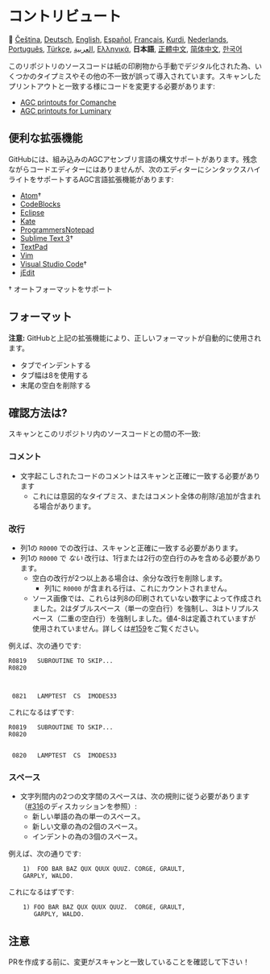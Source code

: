 # コントリビュート

🎌
[Čeština][CZ],
[Deutsch][DE],
[English][EN],
[Español][ES],
[Français][FR],
[Kurdi][KU],
[Nederlands][NL],
[Português][PT_BR],
[Türkçe][TR],
[العربية][AR],
[Ελληνικά][GR],
**日本語**,
[正體中文][ZH_TW],
[简体中文][ZH_CN],
[한국어][KO_KR]

[AR]:CONTRIBUTING.ar.md
[CZ]:CONTRIBUTING.cz.md
[DE]:CONTRIBUTING.de.md
[EN]:CONTRIBUTING.md
[ES]:CONTRIBUTING.es.md
[FR]:CONTRIBUTING.fr.md
[GR]:CONTRIBUTING.gr.md
[JA]:CONTRIBUTING.ja.md
[KO_KR]:CONTRIBUTING.ko_kr.md
[KU]:CONTRIBUTING.ku.md
[NL]:CONTRIBUTING.nl.md
[PT_BR]:CONTRIBUTING.pt_br.md
[TR]:CONTRIBUTING.tr.md
[ZH_CN]:CONTRIBUTING.zh_cn.md
[ZH_TW]:CONTRIBUTING.zh_tw.md

このリポジトリのソースコードは紙の印刷物から手動でデジタル化された為、いくつかのタイプミスやその他の不一致が誤って導入されています。スキャンしたプリントアウトと一致する様にコードを変更する必要があります:

- [AGC printouts for Comanche][8]
- [AGC printouts for Luminary][9]

## 便利な拡張機能

GitHubには、組み込みのAGCアセンブリ言語の構文サポートがあります。残念ながらコードエディターにはありませんが、次のエディターにシンタックスハイライトをサポートするAGC言語拡張機能があります:

- [Atom][Atom]†
- [CodeBlocks][CodeBlocks]
- [Eclipse][Eclipse]
- [Kate][Kate]
- [ProgrammersNotepad][ProgrammersNotepad]
- [Sublime Text 3][Sublime Text]†
- [TextPad][TextPad]
- [Vim][Vim]
- [Visual Studio Code][VisualStudioCode]†
- [jEdit][jEdit]

† オートフォーマットをサポート

[Atom]:https://github.com/Alhadis/language-agc
[CodeBlocks]:https://github.com/virtualagc/virtualagc/tree/master/Contributed/SyntaxHighlight/CodeBlocks
[Eclipse]:https://github.com/virtualagc/virtualagc/tree/master/Contributed/SyntaxHighlight/Eclipse
[Kate]:https://github.com/virtualagc/virtualagc/tree/master/Contributed/SyntaxHighlight/Kate
[ProgrammersNotepad]:https://github.com/virtualagc/virtualagc/tree/master/Contributed/SyntaxHighlight/ProgrammersNotepad
[Sublime Text]:https://github.com/jimlawton/AGC-Assembly
[TextPad]:https://github.com/virtualagc/virtualagc/tree/master/Contributed/SyntaxHighlight/TextPad
[Vim]:https://github.com/wsdjeg/vim-assembly
[VisualStudioCode]:https://github.com/wopian/agc-assembly
[jEdit]:https://github.com/virtualagc/virtualagc/tree/master/Contributed/SyntaxHighlight/jEdit

## フォーマット

**注意:** GitHubと上記の拡張機能により、正しいフォーマットが自動的に使用されます。

- タブでインデントする
- タブ幅は8を使用する
- 末尾の空白を削除する

## 確認方法は?

スキャンとこのリポジトリ内のソースコードとの間の不一致:

### コメント

- 文字起こしされたコードのコメントはスキャンと正確に一致する必要があります
  - これには意図的なタイプミス、またはコメント全体の削除/追加が含まれる場合があります。

### 改行

- 列1の `R0000` での改行は、スキャンと正確に一致する必要があります。
- 列1の `R0000` で *ない* 改行は、1行または2行の空白行のみを含める必要があります。
  - 空白の改行が2つ以上ある場合は、余分な改行を削除します。
    - 列1に `R0000` が含まれる行は、これにカウントされません。
  - ソース画像では、これらは列8の印刷されていない数字によって作成されました。2はダブルスペース（単一の空白行）を強制し、3はトリプルスペース（二重の空白行）を強制しました。値4-8は定義されていますが使用されていません。詳しくは[#159][7]をご覧ください。

例えば、次の通りです:

```plain
R0819   SUBROUTINE TO SKIP...
R0820



 0821   LAMPTEST  CS  IMODES33
```

これになるはずです:

```plain
R0819   SUBROUTINE TO SKIP...
R0820


 0820   LAMPTEST  CS  IMODES33
```

### スペース

- 文字列間内の2つの文字間のスペースは、次の規則に従う必要があります（[#316][10]のディスカッションを参照）:
  - 新しい単語の為の単一のスペース。
  - 新しい文章の為の2個のスペース。
  - インデントの為の3個のスペース。

例えば、次の通りです:

```plain
	1)  FOO BAR BAZ QUX QUUX QUUZ. CORGE, GRAULT,
	GARPLY, WALDO.
```

これになるはずです:

```plain
	1) FOO BAR BAZ QUX QUUX QUUZ.  CORGE, GRAULT,
	   GARPLY, WALDO.
```

## 注意

PRを作成する前に、変更がスキャンと一致していることを確認して下さい！

[0]:https://github.com/chrislgarry/Apollo-11/pull/new/master
[1]:http://www.ibiblio.org/apollo/ScansForConversion/Luminary099/
[2]:http://www.ibiblio.org/apollo/ScansForConversion/Comanche055/
[6]:https://github.com/wopian/agc-assembly#user-settings
[7]:https://github.com/chrislgarry/Apollo-11/issues/159
[8]:http://www.ibiblio.org/apollo/ScansForConversion/Comanche055/
[9]:http://www.ibiblio.org/apollo/ScansForConversion/Luminary099/
[10]:https://github.com/chrislgarry/Apollo-11/pull/316#pullrequestreview-102892741
